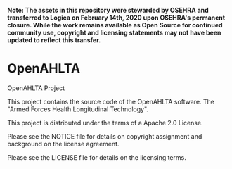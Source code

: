 **Note: The assets in this repository were stewarded by OSEHRA and transferred to Logica on February 14th, 2020 upon OSEHRA's permanent closure. While the work remains available as Open Source for continued community use, copyright and licensing statements may not have been updated to reflect this transfer.**

OpenAHLTA
=========

OpenAHLTA Project

This project contains the source code of the OpenAHLTA software.
The "Armed Forces Health Longitudinal Technology".

This project is distributed under the terms of a Apache 2.0 License.

Please see the NOTICE file for details on copyright assignment and background
on the license agreement.

Please see the LICENSE file for details on the licensing terms.


